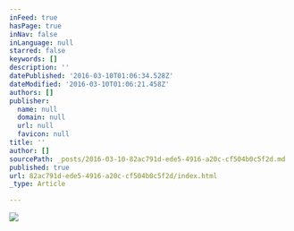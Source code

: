 ```yaml
---
inFeed: true
hasPage: true
inNav: false
inLanguage: null
starred: false
keywords: []
description: ''
datePublished: '2016-03-10T01:06:34.528Z'
dateModified: '2016-03-10T01:06:21.458Z'
authors: []
publisher:
  name: null
  domain: null
  url: null
  favicon: null
title: ''
author: []
sourcePath: _posts/2016-03-10-82ac791d-ede5-4916-a20c-cf504b0c5f2d.md
published: true
url: 82ac791d-ede5-4916-a20c-cf504b0c5f2d/index.html
_type: Article

---
```

![](https://the-grid-user-content.s3-us-west-2.amazonaws.com/372f9d39-46b1-4c42-b0ba-633b9bcbc155.jpg)
